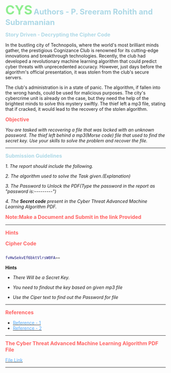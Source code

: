 **<span style="color: #90EE90; font-size: 2.5rem;">CYS</span>**
**<span style="color: #ADD8E6; font-size: 1.5rem;">Authors - P. Sreeram Rohith and Subramanian</span>**

**<span style="color: #ADD8E6; font-size: 1rem;">Story Driven - Decrypting the Cipher Code</span>**

In the bustling city of Technopolis, where the world's most brilliant minds gather, the prestigious Cognizance Club is renowned for its cutting-edge innovations and breakthrough technologies. Recently, the club had developed a revolutionary machine learning algorithm that could predict cyber threats with unprecedented accuracy. However, just days before the algorithm's official presentation, it was stolen from the club's secure servers.

The club's administration is in a state of panic. The algorithm, if fallen into the wrong hands, could be used for malicious purposes. The city's cybercrime unit is already on the case, but they need the help of the brightest minds to solve this mystery swiftly. The thief left a mp3 file, stating that if cracked, it would lead to the recovery of the stolen algorithm.

**<span style="color: #FF6363; font-size: 1rem;">Objective</span>**

*You are tasked with recovering a file that was locked with an unknown password. The thief left behind a mp3(Morse code) file that used to find the secret key. Use your skills to solve the problem and recover the file.*

<hr>

**<span style="color: #ADD8E6; font-size: 1rem;">Submission Guidelines</span>**

*1. The report should include the following.*

*2. The algorithm used to solve the Task given.(Explanation)*

*3. The Password to Unlock the PDF(Type the password in the report as "password is:---------")*

*4. The **Secret code** present in the Cyber Threat Advanced Machine Learning Algorithm PDF.*

**<span style="color: #FF6363; font-size: 1rem;"> Note:Make a Document and Submit in the link Provided </span>**

<hr>

**<span style="color: #FF6363; font-size: 1rem;"> Hints</span>**

**<span style="color: #FF6363; font-size: 1rem;">Cipher Code</span>**

```lua

fvHwSekvEf6bktVlrsW0FA==

```

**Hints**

- *There Will be a Secret Key.*

- *You need to findout the key based on given mp3 file*

- *Use the Ciper text to find out the Password for file*

<hr>

**<span style="color: #FF6363; font-size: 1rem;">References</span>**

- [<span style="color: #55AAFF;">Reference - 1</span>](https://www.youtube.com/live/C7vmouDOJYM?si=UjbDbuzJUXjvP2aO)
- [<span style="color: #55AAFF;">Reference - 2</span>](https://www.geeksforgeeks.org/basics-of-cryptographic-algorithms/)

<hr>

**<span style="color: #FF6363; font-size: 1rem;">The Cyber Threat Advanced Machine Learning Algorithm PDF File</span>**

[<span style="color: #55AAFF;">File Link</span>](https://drive.google.com/file/d/1Oz1HQ_6l_S2u6dS9vNsq_mPmgLIzPsyt/view?usp=drive_link)

<hr>
